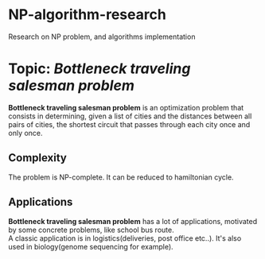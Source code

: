 # NP-algorithm-research
Research on NP problem, and algorithms implementation
# Topic: *Bottleneck traveling salesman problem*
**Bottleneck traveling salesman problem** is an optimization problem that consists in determining, given a list of cities and the distances between all pairs of cities, the shortest circuit that passes through each city once and only once.
## Complexity
The problem is NP-complete.
It can be reduced to hamiltonian cycle.
## Applications
**Bottleneck traveling salesman problem** has a lot of applications, motivated by some concrete problems, like school bus route.<br /> 
A classic application is in logistics(deliveries, post office etc..).
It's also used in biology(genome sequencing for example).
